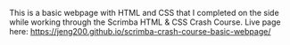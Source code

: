 This is a basic webpage with HTML and CSS that I completed on the side while working through the Scrimba HTML & CSS Crash Course.
Live page here: https://jeng200.github.io/scrimba-crash-course-basic-webpage/

